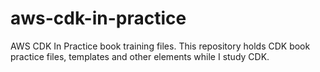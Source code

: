 # aws-cdk-in-practice
AWS CDK In Practice book training files. This repository holds CDK book practice files, templates and other elements while I study CDK.


